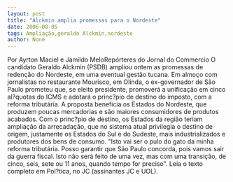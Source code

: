 ```yaml
---
layout: post
title: "Alckmin amplia promessas para o Nordeste"
date: 2006-08-05
tags: Ampliação,geraldo Alckmin,nordeste
author: None
---
```

Por Ayrton Maciel e Jamildo MeloRepórteres do Jornal do Commercio
O candidato Geraldo Alckmin (PSDB) ampliou ontem as promessas de redenção do Nordeste, em uma eventual gestão tucana. Em almoço com jornalistas no restaurante Mourisco, em Olinda, o ex-governador de São Paulo prometeu que, se eleito presidente, promoverá a unificação em cinco al?quotas do ICMS e adotará o princ?pio de destino do imposto, com a reforma tributária. 
A proposta beneficia os Estados do Nordeste, que produzem poucas mercadorias e são maiores consumidores de produtos acabados. Com o princ?pio de destino, os Estados da região teriam ampliação da arrecadação, que no sistema atual privilegia o destino de origem, justamente os Estados do Sul e do Sudeste, mais industrializados e produtores dos bens de consumo. \"Isto vai ser o pulo do gato da minha reforma tributária. Posso garantir que São Paulo concorda, pois vamos sair da guerra fiscal. Isto não será feito de uma vez, mas com uma transição, de cinco, seis, sete ou 11 anos, quando tempo for preciso\".
Leia o texto completo em Pol?tica, no JC (assinantes JC e UOL). 